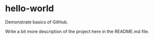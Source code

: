 # hello-world
Demonstrate basics of GitHub.

Write a bit more description of the project here in the README.md file.
